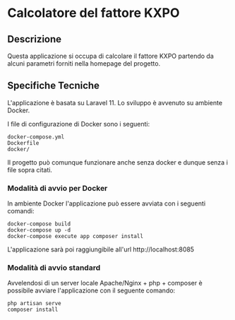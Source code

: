 # Calcolatore del fattore KXPO

## Descrizione

Questa applicazione si occupa di calcolare il fattore KXPO partendo da alcuni parametri forniti nella homepage del progetto.

## Specifiche Tecniche

L'applicazione è basata su Laravel 11. Lo sviluppo è avvenuto su ambiente Docker.

I file di configurazione di Docker sono i seguenti:

```
docker-compose.yml
Dockerfile
docker/
```

Il progetto può comunque funzionare anche senza docker e dunque senza i file sopra citati.

### Modalità di avvio per Docker

In ambiente Docker l'applicazione può essere avviata con i seguenti comandi:

```
docker-compose build
docker-compose up -d
docker-compose execute app composer install
```

L'applicazione sarà poi raggiungibile all'url http://localhost:8085

### Modalità di avvio standard

Avvelendosi di un server locale Apache/Nginx + php + composer è possibile avviare l'applicazione con il seguente comando:

```
php artisan serve
composer install
```
